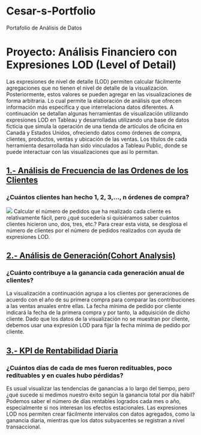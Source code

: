 # Cesar-s-Portfolio
Portafolio de Análisis de Datos
# Proyecto: Análisis Financiero con Expresiones LOD (Level of Detail)
Las expresiones de nivel de detalle (LOD) permiten calcular fácilmente agregaciones que no tienen el nivel de detalle de la visualización. Posteriormente, estos valores se pueden agregar en las visualizaciones de forma arbitraria. Lo cual permite la elaboración de análisis que ofrecen información más especifica y que interrelaciona datos diferentes.
A continuación se detallan algunas herramientas de visualización utilizando expresiones LOD en Tableau y desarrolladas utilizando una base de datos ficticia que simula la operación de una tienda de artículos de oficina en Canadá y Estados Unidos, ofreciendo datos como órdenes de compra, clientes, productos, ventas y ubicación de las ventas.
Los títulos de cada herramienta desarrollada han sido vinculados a Tableau Public, donde se puede interactuar con las visualizaciones que así lo permitan.
## [1.- Análisis de Frecuencia de las Ordenes de los Clientes](https://public.tableau.com/views/1_-AnalissLODFrecuenciadeOrdenesdeClientes/FRECUENCIADEORDENESDECLIENTES?:language=es-ES&:sid=&:redirect=auth&:display_count=n&:origin=viz_share_link)
### ¿Cuántos clientes han hecho 1, 2, 3,…, n órdenes de compra?
![](Images/T1.png)
Calcular el número de pedidos que ha realizado cada cliente es relativamente fácil, pero ¿qué sucedería si quisiéramos saber cuántos clientes hicieron uno, dos, tres, etc.? Para crear esta vista, se desglosa el número de clientes por el número de pedidos realizados con ayuda de expresiones LOD.
## [2.- Análisis de Generación(Cohort Analysis)](https://public.tableau.com/views/2_-AnlisisLODGeneracindeClientesCohortAnalysis/DASHBOARDANLISISDEGENERACIN?:language=es-ES&:sid=&:redirect=auth&:display_count=n&:origin=viz_share_link)
### ¿Cuánto contribuye a la ganancia cada generación anual de clientes?
La visualización a continuación agrupa a los clientes por generaciones de acuerdo con el año de su primera compra para comparar las contribuciones a las ventas anuales entre ellas. La fecha mínima de pedido por cliente indicará la fecha de la primera compra y por tanto, la adquisición de dicho cliente. Dado que los datos de la visualización no se muestran por cliente, debemos usar una expresión LOD para fijar la fecha mínima de pedido por cliente.
## [3.- KPI de Rentabilidad Diaria](https://public.tableau.com/views/3_-AnlisisLODKPIdeRentabilidadDiaria/KPIGANANCIASDIARIAS?:language=es-ES&:sid=&:redirect=auth&:display_count=n&:origin=viz_share_link)
### ¿Cuántos días de cada de mes fueron redituables, poco redituables y en cuales hubo pérdidas?
Es usual visualizar las tendencias de ganancias a lo largo del tiempo, pero ¿qué sucede si medimos nuestro éxito según la ganancia total por día hábil? Podemos saber el número de días rentables logrados cada mes o año, especialmente si nos interesan los efectos estacionales. Las expresiones LOD nos permiten crear fácilmente intervalos con datos agregados, como la ganancia diaria, mientras que los datos subyacentes se registran a nivel transaccional. 

